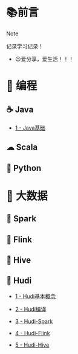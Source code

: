 # 📚前言

> [!NOTE]
>
> 记录学习记录！

- 😉爱分享，爱生活！！！

# 📗 编程

## ☕ Java

- [1 - Java基础](/java/java-basics-1.md)

## ☁ Scala

## 🐍 Python

# 📙 大数据

## 🍉 Spark

## 🍋 Flink

## 🥭 Hive

## 🍊 Hudi

- [1 - Hudi基本概念](/hudi/hudi-consept-1.md)

- [2 - Hudi编译](/hudi/hudi-compile-2.md)

- [3 - Hudi-Spark](/hudi/hudi-spark-3.md)

- [4 - Hudi-Flink](/hudi/hudi-flink-4.md)

- [5 - Hudi-Hive](/hudi/hudi-hive-5.md)

